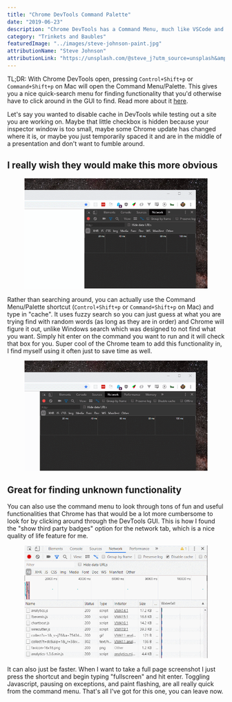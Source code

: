 ```yaml
---
title: "Chrome DevTools Command Palette"
date: "2019-06-23"
description: "Chrome DevTools has a Command Menu, much like VSCode and other editors!"
category: "Trinkets and Baubles"
featuredImage: "../images/steve-johnson-paint.jpg"
attributionName: "Steve Johnson"
attributionLink: "https://unsplash.com/@steve_j?utm_source=unsplash&amp;utm_medium=referral&amp;utm_content=creditCopyText"
---
```


TL;DR: With Chrome DevTools open, pressing `Control+Shift+p` or `Command+Shift+p` on Mac will open the Command Menu/Palette. This gives you a nice quick-search menu for finding functionality that you'd otherwise have to click around in the GUI to find. Read more about it [here](https://developers.google.com/web/tools/chrome-devtools/command-menu/).

Let's say you wanted to disable cache in DevTools while testing out a site you are working on. Maybe that little checkbox is hidden because your inspector window is too small, maybe some Chrome update has changed where it is, or maybe you just temporarily spaced it and are in the middle of a presentation and don't want to fumble around.

## I really wish they would make this more obvious

<figure>
  <img src="../images/disable-cache-byby.gif" alt="disable cache checkbox not visible when resizing devtools window"></img>
</figure>

Rather than searching around, you can actually use the Command Menu/Palette shortcut (`Control+Shift+p` or `Command+Shift+p` on Mac) and type in "cache". It uses fuzzy search so you can just guess at what you are trying find with random words (as long as they are in order) and Chrome will figure it out, unlike Windows search which was designed to not find what you want. Simply hit enter on the command you want to run and it will check that box for you. Super cool of the Chrome team to add this functionality in, I find myself using it often just to save time as well.

<figure>
  <img src="../images/command-menu-disable-cache.gif" alt="disabling cache using the command menu"></img>
</figure>

## Great for finding unknown functionality

You can also use the command menu to look through tons of fun and useful functionalities that Chrome has that would be a lot more cumbersome to look for by clicking around through the DevTools GUI. This is how I found the "show third party badges" option for the network tab, which is a nice quality of life feature for me.

<figure>
  <img src="../images/third-party-tags.gif" alt="show third party tags command"></img>
</figure>

It can also just be faster. When I want to take a full page screenshot I just press the shortcut and begin typing "fullscreen" and hit enter. Toggling Javascript, pausing on exceptions, and paint flashing, are all really quick from the command menu. That's all I've got for this one, you can leave now.

